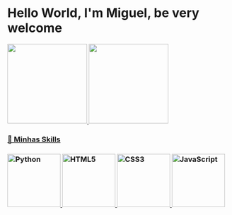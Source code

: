 # Hello World, I'm Miguel, be very welcome

<table>
  <a href="https://github.com/miguelblirussi">
  <img height="180em" src="https://github-readme-stats.vercel.app/api?username=miguelblirussi&show_icons=true&theme=tokyonight&include_all_commits=true&count_private=true"/>
  <img height="180em" src="https://github-readme-stats.vercel.app/api/top-langs/?username=miguelblirussi&layout=compact&langs_count=6&theme=tokyonight"/>
  <h3>🚀 Minhas Skills <h3>
  <img src="https://img.icons8.com/color/2x/python.png" width=120 alt="Python">
  <img src="https://img.icons8.com/color/2x/html-5.png" width="120" alt="HTML5">
  <img src="https://img.icons8.com/color/2x/css3.png" width="120" alt="CSS3">
  <img src="https://static.vecteezy.com/system/resources/previews/027/127/560/non_2x/javascript-logo-javascript-icon-transparent-free-png.png" width="120" alt="JavaScript">
</table>



